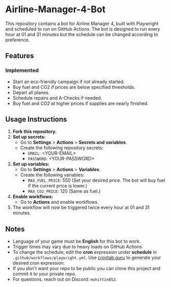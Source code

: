 # Airline-Manager-4-Bot 

This repository contains a bot for Airline Manager 4, built with Playwright and scheduled to run on GitHub Actions. The bot is designed to run every hour at 01 and 31 minutes but the schedule can be changed according to preference.
## Features

### Implemented
- Start an eco-friendly campaign if not already started.
- Buy fuel and CO2 if prices are below specified thresholds.
- Depart all planes.
- Schedule repairs and A-Checks if needed.
- Buy fuel and CO2 at higher prices if supplies are nearly finished.

## Usage Instructions

1. **Fork this repository.**
2. **Set up secrets:**
   - Go to **Settings** > **Actions** > **Secrets and variables**.
   - Create the following repository secrets:
     - `EMAIL`: \<YOUR-EMAIL>
     - `PASSWORD`: \<YOUR-PASSWORD>
3. **Set up variables:**
   - Go to **Settings** > **Actions** > **Variables**.
   - Create the following variables:
     - `MAX_FUEL_PRICE`: 550 (Set your desired price. The bot will buy fuel if the current price is lower.)
     - `MAX_CO2_PRICE`: 120 (Same as fuel.)
4. **Enable workflows:**
   - Go to **Actions** and enable workflows.
5. The workflow will now be triggered twice every hour at 01 and 31 minutes.

## Notes
- Language of your game must be **English** for this bot to work.
- Trigger times may vary due to heavy loads on GitHub Actions.
- To change the schedule, edit the **cron** expression under **schedule** in `.github/workflows/playwright.yml`. Use [crontab.guru](https://crontab.guru/) to generate your desired cron expression.
- If you don't want your repo to be public you can clone this project and commit it to your private repo.
- For questions, reach out on Discord: `muhittin852`.
